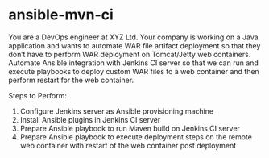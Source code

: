 # ansible-mvn-ci

You are a DevOps engineer at XYZ Ltd. Your company is working on a Java application and wants to automate WAR file artifact deployment so that they don’t have to perform WAR deployment on Tomcat/Jetty web containers. Automate Ansible integration with Jenkins CI server so that we can run and execute playbooks to deploy custom WAR files to a web container and then perform restart for the web container.

 

Steps to Perform:

1. Configure Jenkins server as Ansible provisioning machine
2. Install Ansible plugins in Jenkins CI server
3.  Prepare Ansible playbook to run Maven build on Jenkins CI server
4.  Prepare Ansible playbook to execute deployment steps on the remote web container with restart of the web container post deployment
